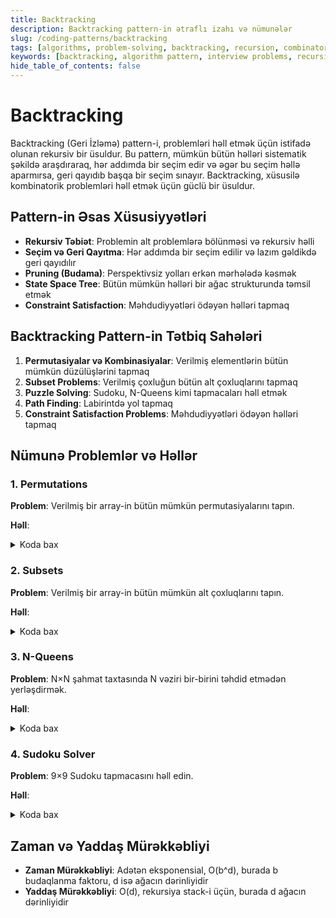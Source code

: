 ```yaml
---
title: Backtracking
description: Backtracking pattern-in ətraflı izahı və nümunələr
slug: /coding-patterns/backtracking
tags: [algorithms, problem-solving, backtracking, recursion, combinatorial]
keywords: [backtracking, algorithm pattern, interview problems, recursion, combinatorial problems]
hide_table_of_contents: false
---
```


# Backtracking

Backtracking (Geri İzləmə) pattern-i, problemləri həll etmək üçün istifadə olunan rekursiv bir üsuldur. Bu pattern, mümkün bütün həlləri sistematik şəkildə araşdıraraq, hər addımda bir seçim edir və əgər bu seçim həllə aparmırsa, geri qayıdıb başqa bir seçim sınayır. Backtracking, xüsusilə kombinatorik problemləri həll etmək üçün güclü bir üsuldur.

## Pattern-in Əsas Xüsusiyyətləri

- **Rekursiv Təbiət**: Problemin alt problemlərə bölünməsi və rekursiv həlli
- **Seçim və Geri Qayıtma**: Hər addımda bir seçim edilir və lazım gəldikdə geri qayıdılır
- **Pruning (Budama)**: Perspektivsiz yolları erkən mərhələdə kəsmək
- **State Space Tree**: Bütün mümkün həlləri bir ağac strukturunda təmsil etmək
- **Constraint Satisfaction**: Məhdudiyyətləri ödəyən həlləri tapmaq

## Backtracking Pattern-in Tətbiq Sahələri

1. **Permutasiyalar və Kombinasiyalar**: Verilmiş elementlərin bütün mümkün düzülüşlərini tapmaq
2. **Subset Problems**: Verilmiş çoxluğun bütün alt çoxluqlarını tapmaq
3. **Puzzle Solving**: Sudoku, N-Queens kimi tapmacaları həll etmək
4. **Path Finding**: Labirintdə yol tapmaq
5. **Constraint Satisfaction Problems**: Məhdudiyyətləri ödəyən həlləri tapmaq

## Nümunə Problemlər və Həllər

### 1. Permutations

**Problem**: Verilmiş bir array-in bütün mümkün permutasiyalarını tapın.

**Həll**:

<details>
<summary>Koda bax</summary>


```java
public List<List<Integer>> permute(int[] nums) {
    List<List<Integer>> result = new ArrayList<>();
    backtrack(result, new ArrayList<>(), nums);
    return result;
}

private void backtrack(List<List<Integer>> result, List<Integer> tempList, int[] nums) {
    // Əgər müvəqqəti siyahı bütün elementləri ehtiva edirsə, onu nəticəyə əlavə edirik
    if (tempList.size() == nums.length) {
        result.add(new ArrayList<>(tempList));
        return;
    }
    
    for (int i = 0; i < nums.length; i++) {
        // Əgər element artıq müvəqqəti siyahıda varsa, onu atlayırıq
        if (tempList.contains(nums[i])) continue;
        
        // Elementi seçirik
        tempList.add(nums[i]);
        
        // Rekursiv olaraq qalan elementlərlə davam edirik
        backtrack(result, tempList, nums);
        
        // Backtrack: son əlavə edilmiş elementi çıxarırıq
        tempList.remove(tempList.size() - 1);
    }
}
```
</details>

### 2. Subsets

**Problem**: Verilmiş bir array-in bütün mümkün alt çoxluqlarını tapın.

**Həll**:

<details>
<summary>Koda bax</summary>


```java
public List<List<Integer>> subsets(int[] nums) {
    List<List<Integer>> result = new ArrayList<>();
    backtrack(result, new ArrayList<>(), nums, 0);
    return result;
}

private void backtrack(List<List<Integer>> result, List<Integer> tempList, int[] nums, int start) {
    // Hər bir mərhələdə müvəqqəti siyahını nəticəyə əlavə edirik
    result.add(new ArrayList<>(tempList));
    
    for (int i = start; i < nums.length; i++) {
        // Elementi seçirik
        tempList.add(nums[i]);
        
        // Rekursiv olaraq qalan elementlərlə davam edirik
        backtrack(result, tempList, nums, i + 1);
        
        // Backtrack: son əlavə edilmiş elementi çıxarırıq
        tempList.remove(tempList.size() - 1);
    }
}
```
</details>

### 3. N-Queens

**Problem**: N×N şahmat taxtasında N vəziri bir-birini təhdid etmədən yerləşdirmək.

**Həll**:

<details>
<summary>Koda bax</summary>


```java
public List<List<String>> solveNQueens(int n) {
    List<List<String>> result = new ArrayList<>();
    char[][] board = new char[n][n];
    
    // Şahmat taxtasını inisializasiya edirik
    for (int i = 0; i < n; i++) {
        for (int j = 0; j < n; j++) {
            board[i][j] = '.';
        }
    }
    
    backtrack(result, board, 0, n);
    return result;
}

private void backtrack(List<List<String>> result, char[][] board, int row, int n) {
    // Əgər bütün sətirləri doldurmuşuqsa, həlli nəticəyə əlavə edirik
    if (row == n) {
        List<String> solution = new ArrayList<>();
        for (int i = 0; i < n; i++) {
            solution.add(new String(board[i]));
        }
        result.add(solution);
        return;
    }
    
    // Cari sətirdə hər bir sütunu sınayırıq
    for (int col = 0; col < n; col++) {
        if (isValid(board, row, col, n)) {
            // Vəziri yerləşdiririk
            board[row][col] = 'Q';
            
            // Növbəti sətirə keçirik
            backtrack(result, board, row + 1, n);
            
            // Backtrack: vəziri çıxarırıq
            board[row][col] = '.';
        }
    }
}

private boolean isValid(char[][] board, int row, int col, int n) {
    // Eyni sütunda vəzir olub-olmadığını yoxlayırıq
    for (int i = 0; i < row; i++) {
        if (board[i][col] == 'Q') {
            return false;
        }
    }
    
    // Sol yuxarı diaqonalı yoxlayırıq
    for (int i = row - 1, j = col - 1; i >= 0 && j >= 0; i--, j--) {
        if (board[i][j] == 'Q') {
            return false;
        }
    }
    
    // Sağ yuxarı diaqonalı yoxlayırıq
    for (int i = row - 1, j = col + 1; i >= 0 && j < n; i--, j++) {
        if (board[i][j] == 'Q') {
            return false;
        }
    }
    
    return true;
}
```
</details>

### 4. Sudoku Solver

**Problem**: 9×9 Sudoku tapmacasını həll edin.

**Həll**:

<details>
<summary>Koda bax</summary>


```java
public void solveSudoku(char[][] board) {
    solve(board);
}

private boolean solve(char[][] board) {
    for (int row = 0; row < 9; row++) {
        for (int col = 0; col < 9; col++) {
            // Boş xananı tapırıq
            if (board[row][col] == '.') {
                // 1-dən 9-a qədər hər bir rəqəmi sınayırıq
                for (char num = '1'; num <= '9'; num++) {
                    if (isValid(board, row, col, num)) {
                        // Rəqəmi yerləşdiririk
                        board[row][col] = num;
                        
                        // Rekursiv olaraq qalan xanaları doldurmağa çalışırıq
                        if (solve(board)) {
                            return true;
                        }
                        
                        // Backtrack: rəqəmi çıxarırıq
                        board[row][col] = '.';
                    }
                }
                
                // Əgər heç bir rəqəm uyğun deyilsə, geri qayıtmalıyıq
                return false;
            }
        }
    }
    
    // Bütün xanalar doldurulub
    return true;
}

private boolean isValid(char[][] board, int row, int col, char num) {
    // Sətri yoxlayırıq
    for (int i = 0; i < 9; i++) {
        if (board[row][i] == num) {
            return false;
        }
    }
    
    // Sütunu yoxlayırıq
    for (int i = 0; i < 9; i++) {
        if (board[i][col] == num) {
            return false;
        }
    }
    
    // 3x3 bloku yoxlayırıq
    int blockRow = (row / 3) * 3;
    int blockCol = (col / 3) * 3;
    
    for (int i = 0; i < 3; i++) {
        for (int j = 0; j < 3; j++) {
            if (board[blockRow + i][blockCol + j] == num) {
                return false;
            }
        }
    }
    
    return true;
}
```
</details>

## Zaman və Yaddaş Mürəkkəbliyi

- **Zaman Mürəkkəbliyi**: Adətən eksponensial, O(b^d), burada b budaqlanma faktoru, d isə ağacın dərinliyidir
- **Yaddaş Mürəkkəbliyi**: O(d), rekursiya stack-i üçün, burada d ağacın dərinliyidir